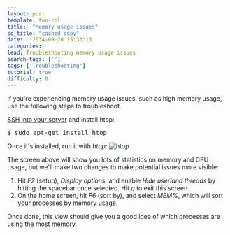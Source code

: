 ```yaml
---
layout: post
template: two-col
title:  "Memory usage issues"
so_title: "cached copy"
date:   2034-09-26 15:33:13
categories: 
lead: Troubleshooting memory usage issues
search-tags: ['']
tags: ['Troubleshooting']
tutorial: true
difficulty: 0
---
```


If you're experiencing memory usage issues, such as high memory usage, use the following steps to troubleshoot.

[SSH into your server](http://help.cloud66.com/managing-your-stack/ssh-to-your-server) and install htop:

<pre class="prettyprint">
$ sudo apt-get install htop
</pre>

Once it's installed, run it with _htop_:
![htop](http://cdn.cloud66.com/images/help/htop.png)

The screen above will show you lots of statistics on memory and CPU usage, but we'll make two changes to make potential issues more visible:

<ol class="article-list">
<li>Hit <i>F2</i> (setup), <i>Display options</i>, and enable <i>Hide userland threads</i> by hitting the spacebar once selected. Hit <i>q</i> to exit this screen.</li>
<li>On the home screen, hit <i>F6</i> (sort by), and select <i>MEM%</i>, which will sort your processes by memory usage.</li>
</ol>

Once done, this view should give you a good idea of which processes are using the most memory.